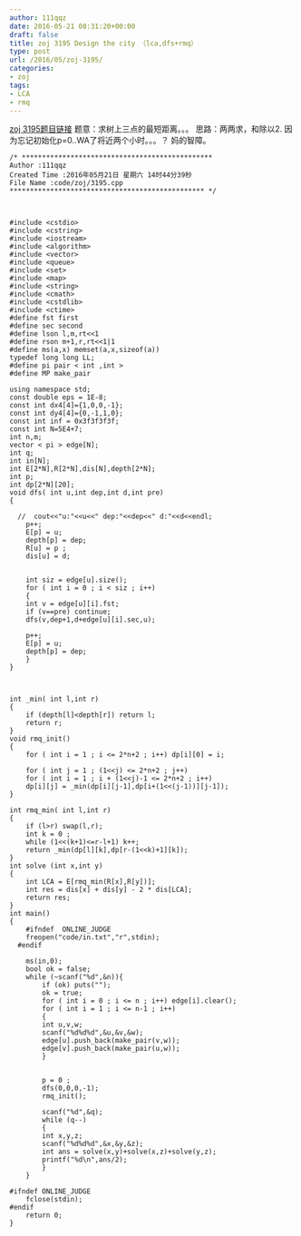```yaml
---
author: 111qqz
date: 2016-05-21 08:31:20+00:00
draft: false
title: zoj 3195 Design the city （lca,dfs+rmq）
type: post
url: /2016/05/zoj-3195/
categories:
- zoj
tags:
- LCA
- rmq
---
```


[zoj 3195题目链接](http://www.icpc.moe/onlinejudge/showProblem.do?problemId=3320)
题意：求树上三点的最短距离。。。
思路：两两求，和除以2.
因为忘记初始化p=0..WA了将近两个小时。。。？
妈的智障。

 

    
    /* ***********************************************
    Author :111qqz
    Created Time :2016年05月21日 星期六 14时44分39秒
    File Name :code/zoj/3195.cpp
    ************************************************ */
    
    
    
    #include <cstdio>
    #include <cstring>
    #include <iostream>
    #include <algorithm>
    #include <vector>
    #include <queue>
    #include <set>
    #include <map>
    #include <string>
    #include <cmath>
    #include <cstdlib>
    #include <ctime>
    #define fst first
    #define sec second
    #define lson l,m,rt<<1
    #define rson m+1,r,rt<<1|1
    #define ms(a,x) memset(a,x,sizeof(a))
    typedef long long LL;
    #define pi pair < int ,int >
    #define MP make_pair
    
    using namespace std;
    const double eps = 1E-8;
    const int dx4[4]={1,0,0,-1};
    const int dy4[4]={0,-1,1,0};
    const int inf = 0x3f3f3f3f;
    const int N=5E4+7;
    int n,m;
    vector < pi > edge[N];
    int q;
    int in[N];
    int E[2*N],R[2*N],dis[N],depth[2*N];
    int p;
    int dp[2*N][20];
    void dfs( int u,int dep,int d,int pre)
    {
    
      //  cout<<"u:"<<u<<" dep:"<<dep<<" d:"<<d<<endl;
        p++;
        E[p] = u;
        depth[p] = dep;
        R[u] = p ;
        dis[u] = d;
    
    
        int siz = edge[u].size();
        for ( int i = 0 ; i < siz ; i++)
        {
    	int v = edge[u][i].fst;
    	if (v==pre) continue;
    	dfs(v,dep+1,d+edge[u][i].sec,u);
    
    	p++;
    	E[p] = u;
    	depth[p] = dep;
        }
    }
    
    
    
    int _min( int l,int r)
    {
        if (depth[l]<depth[r]) return l;
        return r;
    }
    void rmq_init()
    {
        for ( int i = 1 ; i <= 2*n+2 ; i++) dp[i][0] = i;
    
        for ( int j = 1 ; (1<<j) <= 2*n+2 ; j++)
    	for ( int i = 1 ; i + (1<<j)-1 <= 2*n+2 ; i++)
    	dp[i][j] = _min(dp[i][j-1],dp[i+(1<<(j-1))][j-1]);
    }
    
    int rmq_min( int l,int r)
    {
        if (l>r) swap(l,r);
        int k = 0 ;
        while (1<<(k+1)<=r-l+1) k++;
        return _min(dp[l][k],dp[r-(1<<k)+1][k]);
    }
    int solve (int x,int y)
    {
        int LCA = E[rmq_min(R[x],R[y])];
        int res = dis[x] + dis[y] - 2 * dis[LCA];
        return res;
    }
    int main()
    {
        #ifndef  ONLINE_JUDGE 
    	freopen("code/in.txt","r",stdin);
      #endif
    	
    	ms(in,0);
    	bool ok = false;
    	while (~scanf("%d",&n)){
    	    if (ok) puts("");
    	    ok = true;
    	    for ( int i = 0 ; i <= n ; i++) edge[i].clear();
    	    for ( int i = 1 ; i <= n-1 ; i++)
    	    {
    		int u,v,w;
    		scanf("%d%d%d",&u,&v,&w);
    		edge[u].push_back(make_pair(v,w));
    		edge[v].push_back(make_pair(u,w));
    	    }
    
    
    	    p = 0 ;
    	    dfs(0,0,0,-1);
    	    rmq_init();
    
    	    scanf("%d",&q);
    	    while (q--)
    	    {
    		int x,y,z;
    		scanf("%d%d%d",&x,&y,&z);
    		int ans = solve(x,y)+solve(x,z)+solve(y,z);
    		printf("%d\n",ans/2);
    	    }
    	}
    
    #ifndef ONLINE_JUDGE  
    	fclose(stdin);
    #endif
        return 0;
    }
    




